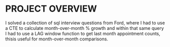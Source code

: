 # PROJECT OVERVIEW

I solved a collection of sql interview questions from Ford, where I had to use  a CTE to calculate month-over-month % growth and within that same query I had to use a LAG window function to get last month appointment counts, thisis useful for month-over-month comparisons.




